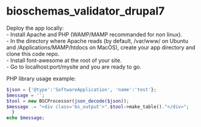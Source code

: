 # bioschemas_validator_drupal7

Deploy the app locally: <br />
    - Install Apache and PHP (WAMP/MAMP recommanded for non linux). <br />
    - In the directory where Apache reads (by default, /var/www/ on Ubuntu and /Applications/MAMP/htdocs on MacOS), create your app directory and clone this code repo. <br />
    - Install font-awesome at the root of your site. <br />
    - Go to localhost:port/mysite and you are ready to go.   


PHP library usage example:  
  ```php
  $json = {'@type':'SoftwareApplication', 'name':'test'};
  $message = '';
  $tool = new BSCProcessor(json_decode($json));
  $message .= "<div class='bs_output'>".$tool->make_table()."</div>";
    }
  echo $message;
  ```
